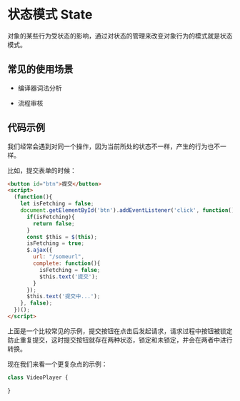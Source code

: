 # 状态模式 State

对象的某些行为受状态的影响，通过对状态的管理来改变对象行为的模式就是状态模式。


## 常见的使用场景

- 编译器词法分析

- 流程审核

## 代码示例

我们经常会遇到对同一个操作，因为当前所处的状态不一样，产生的行为也不一样。

比如，提交表单的时候：

```html
<button id="btn">提交</button>
<script>
  (function(){
    let isFetching = false;
    document.getElementById('btn').addEventListener('click', function(){
      if(isFetching){
        return false;
      }
      const $this = $(this);
      isFetching = true;
      $.ajax({
        url: "/someurl",
        complete: function(){
          isFetching = false;
          $this.text('提交');
        }
      });
      $this.text('提交中...');
    }, false);
  })();
</script>
```

上面是一个比较常见的示例，提交按钮在点击后发起请求，请求过程中按钮被锁定防止重复提交，这时提交按钮就存在两种状态，锁定和未锁定，并会在两者中进行转换。

现在我们来看一个更复杂点的示例：

```typescript
class VideoPlayer {
  
}
```